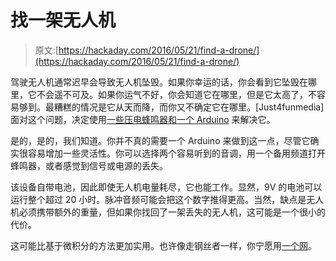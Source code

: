 # 找一架无人机

> 原文:[https://hackaday.com/2016/05/21/find-a-drone/](https://hackaday.com/2016/05/21/find-a-drone/)

驾驶无人机通常迟早会导致无人机坠毁。如果你幸运的话，你会看到它坠毁在哪里，它不会遥不可及。如果你运气不好，你会知道它在哪里，但是它太高了，不容易够到。最糟糕的情况是它从天而降，而你又不确定它在哪里。[Just4funmedia]面对这个问题，决定使用[一些压电蜂鸣器和一个 Arduino](http://www.instructables.com/id/Downed-Aircraft-Alarm/) 来解决它。

是的，是的，我们知道。你并不真的需要一个 Arduino 来做到这一点，尽管它确实很容易增加一些灵活性。你可以选择两个容易听到的音调，用一个备用频道打开蜂鸣器，或者感觉到信号或电源的丢失。

该设备自带电池，因此即使无人机电量耗尽，它也能工作。显然，9V 的电池可以运行整个超过 20 小时。脉冲音频可能会把这个数字推得更高。当然，缺点是无人机必须携带额外的重量，但如果你找回了一架丢失的无人机，这可能是一个很小的代价。

这可能比基于微积分的方法更加实用。也许像走钢丝者一样，你宁愿用[一个网](http://hackaday.com/2015/12/20/tokyo-police-aim-to-catch-drones-in-a-net/)。